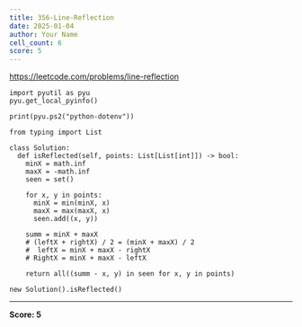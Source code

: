 ```yaml
---
title: 356-Line-Reflection
date: 2025-01-04
author: Your Name
cell_count: 6
score: 5
---
```


https://leetcode.com/problems/line-reflection


```
import pyutil as pyu
pyu.get_local_pyinfo()
```


```
print(pyu.ps2("python-dotenv"))
```


```
from typing import List
```


```
class Solution:
  def isReflected(self, points: List[List[int]]) -> bool:
    minX = math.inf
    maxX = -math.inf
    seen = set()

    for x, y in points:
      minX = min(minX, x)
      maxX = max(maxX, x)
      seen.add((x, y))

    summ = minX + maxX
    # (leftX + rightX) / 2 = (minX + maxX) / 2
    #  leftX = minX + maxX - rightX
    # RightX = minX + maxX - leftX

    return all((summ - x, y) in seen for x, y in points)
```


```
new Solution().isReflected()
```


---
**Score: 5**